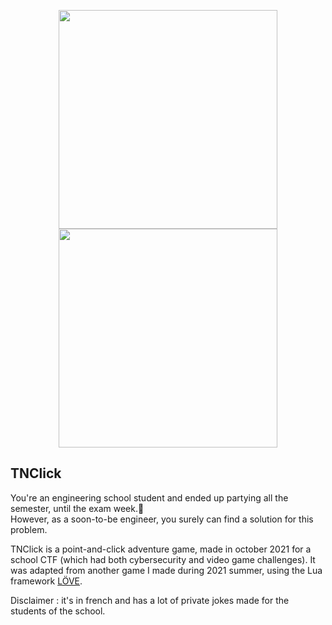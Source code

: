 <p align="center">
  <img src="https://i.imgur.com/MYCJyom.png" width="350" />
  <img src="https://i.imgur.com/GjZ2QTL.png" width="350" />
</p>

## TNClick

You're an engineering school student and ended up partying all the semester, until the exam week.🥴\
However, as a soon-to-be engineer, you surely can find a solution for this problem.

TNClick is a point-and-click adventure game, made in october 2021 for a school CTF (which had both cybersecurity and video game challenges). It was adapted from another game I made during 2021 summer, using the Lua framework [LÖVE](https://love2d.org/).

Disclaimer : it's in french and has a lot of private jokes made for the students of the school.
